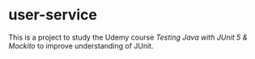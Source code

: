 # user-service


This is a project to study the Udemy course *Testing Java with JUnit 5 & Mockito*
to improve understanding of JUnit.

